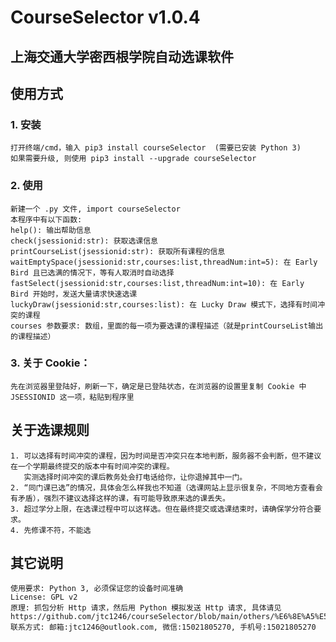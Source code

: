 # CourseSelector v1.0.4

## 上海交通大学密西根学院自动选课软件

## 使用方式

### 1. 安装

    打开终端/cmd，输入 pip3 install courseSelector  (需要已安装 Python 3)
    如果需要升级, 则使用 pip3 install --upgrade courseSelector

### 2. 使用

    新建一个 .py 文件, import courseSelector
    本程序中有以下函数:
    help(): 输出帮助信息
    check(jsessionid:str): 获取选课信息
    printCourseList(jsessionid:str): 获取所有课程的信息
    waitEmptySpace(jsessionid:str,courses:list,threadNum:int=5): 在 Early Bird 且已选满的情况下，等有人取消时自动选择
    fastSelect(jsessionid:str,courses:list,threadNum:int=10): 在 Early Bird 开始时，发送大量请求快速选课
    luckyDraw(jsessionid:str,courses:list): 在 Lucky Draw 模式下，选择有时间冲突的课程
    courses 参数要求: 数组，里面的每一项为要选课的课程描述（就是printCourseList输出的课程描述）

### 3. 关于 Cookie：
    先在浏览器里登陆好，刷新一下，确定是已登陆状态，在浏览器的设置里复制 Cookie 中 JSESSIONID 这一项，粘贴到程序里

## 关于选课规则

    1. 可以选择有时间冲突的课程，因为时间是否冲突只在本地判断，服务器不会判断，但不建议在一个学期最终提交的版本中有时间冲突的课程。
       实测选择时间冲突的课后教务处会打电话给你，让你退掉其中一门。
    2. “同门课已选”的情况，具体会怎么样我也不知道（选课网站上显示很复杂，不同地方查看会有矛盾），强烈不建议选择这样的课，有可能导致原来选的课丢失。
    3. 超过学分上限，在选课过程中可以这样选。但在最终提交或选课结束时，请确保学分符合要求。
    4. 先修课不符，不能选

## 其它说明

    使用要求: Python 3, 必须保证您的设备时间准确
    License: GPL v2
    原理: 抓包分析 Http 请求，然后用 Python 模拟发送 Http 请求, 具体请见 https://github.com/jtc1246/courseSelector/blob/main/others/%E6%8E%A5%E5%8F%A3%E5%88%86%E6%9E%90.pdf
    联系方式: 邮箱:jtc1246@outlook.com, 微信:15021805270, 手机号:15021805270

